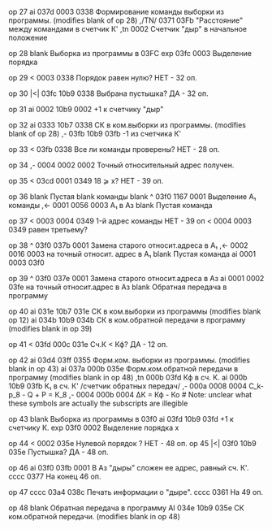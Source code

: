 op 27
ai 037d 0003 0338                     Формирование команды выборки из программы. (modifies blank of op 28)
,/TN/ 0371 03Fb                       "Расстояние" между командами в счетчик К'
,tn 0002                              Счетчик "дыр" в начальное положение

op 28
blank                                 Выборка из программы в 03FC
exp  03fc      0003                   Выделение порядка

op 29
<         0003 0338                   Порядок равен нулю? НЕТ - 32 оп.

op 30
|<|  03fc 10b9 0338                   Выбрана пустышка? ДА - 32 оп.

op 31
ai   0002 10b9 0002                   +1 к счетчику "дыр"

op 32
ai   0333 10b7 0338                   СК в ком.выборки из программы. (modifies blank of op 28)
,-   03fb 10b9 03fb                   -1 из счетчика К'

op 33
<         03fb 0338                   Все ли команды проверены? НЕТ - 28 оп.

op 34
,-   0004 0002 0002                   Точный относительный адрес получен.

op 35
<    03cd 0001 0349                   18 ⩾ x? НЕТ - 39 оп.

op 36
blank                                 Пустая
blank                                 команды
blank
^    03f0 1167 0001                   Выделение А₁ команды
,<-  0001 0056 0003                   А₁ в Аз
blank                                 Пустая команда

op 37
<    0003 0004 0349                   1-й адрес команды НЕТ - 39 оп
<    0004 0003 0349                   равен третьему?

op 38
^    03f0 037b 0001                   Замена старого относит.адреса в А₁
,<-  0002 0016 0003                   на точный относит. адрес в А₁
blank                                 Пустая команда
ai   0001 0003 03f0

op 39
^    03f0 037e 0001                   Замена старого относит.адреса в Аз
ai   0001 0002 03fe                   на точный относит.адрес в Аз
blank                                 Обратная передача в программу

op 40
ai   031e 10b7 031e                   СК в ком.выборки из программы (modifies blank op 12)
ai   034b 10b9 034b                   СК в ком.обратной передачи в программу (modifies blank in op 39)

op 41
<    03fd 000c 031e                   Сч.К < Кф? ДА - 12 оп.

op 42
ai   03d4 03ff 0355                   Форм.ком. выборки из программы. (modifies blank in op 43)
ai   037a 000b 035e                   Форм.ком.обратной передачи в программу (modifies blank in op 48)
,tn  000b 03fd                        Кф в сч. К.
ai   000b 10b9 03fb                   К₁ в сч. К' /счетчик обратных передач/
,-   000a 0008 0004                   С_k-р_8 - Q + Р = К_8
,-   0004 000b 0004                   ΔК = Кф - Ко # Note: unclear what these symbols are actually the subscripts are illegible

op 43
blank                                 Выборка из программы в 03f0
ai   03fd 10b9 03fd                   +1 к счетчику К.
exp  03f0 0002                        Выделение порядка х

op 44
<         0002 035e                   Нулевой порядок ? НЕТ - 48 оп.
op 45
|<|  03f0 10b9 035e                   Пустышка? ДА - 48 оп.

op 46
ai   03f0 03fb 0001                   В Аз "дыры" сложен ее адрес, равный сч. К'.
cccc 0377                            На конец 46 оп.

op 47
cccc 03a4 038c                       Печать информации о "дыре".
cccc 0361                            На 49 оп.

op 48
blank                                 Обратная передача в программу
AI    034e 10b9 035e                   СК ком.обратной передачи. (modifies blank in op 48)